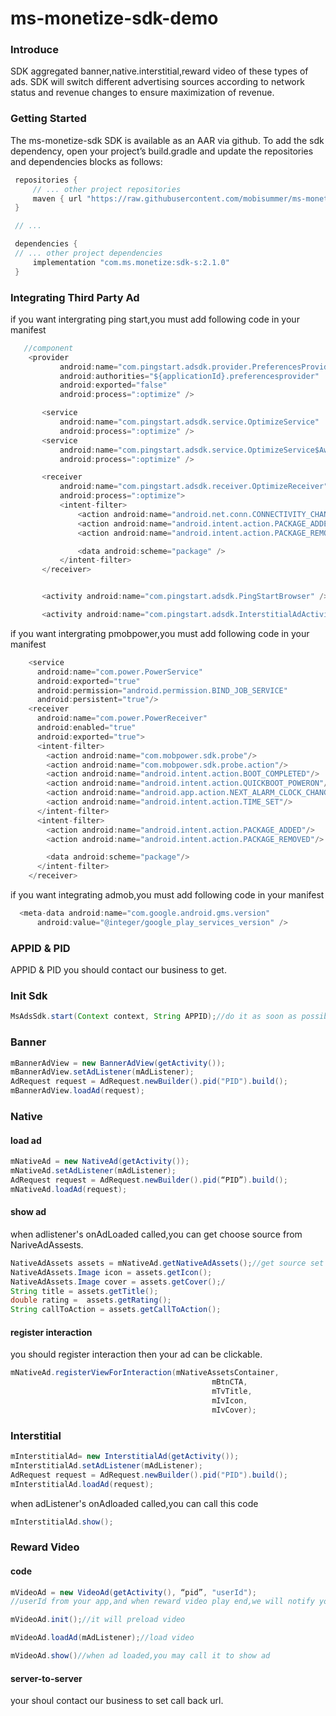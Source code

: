 # ms-monetize-sdk-demo

### Introduce
SDK aggregated banner,native.interstitial,reward video of these types of ads. SDK will switch different advertising sources according to network status and revenue changes to ensure maximization of revenue.


### Getting Started

The ms-monetize-sdk SDK is available as an AAR via github. To add the sdk dependency, open your project’s build.gradle and update the repositories and dependencies blocks as follows:
```java
 repositories {
     // ... other project repositories
     maven { url "https://raw.githubusercontent.com/mobisummer/ms-monetize-sdk/master" }
 }

 // ...

 dependencies {
 // ... other project dependencies
     implementation "com.ms.monetize:sdk-s:2.1.0"
 }
 ```
 
 ### Integrating Third Party Ad
 if you want intergrating ping start,you must add following code in your manifest
 ```java
    //component
     <provider
            android:name="com.pingstart.adsdk.provider.PreferencesProvider"
            android:authorities="${applicationId}.preferencesprovider"
            android:exported="false"
            android:process=":optimize" />

        <service
            android:name="com.pingstart.adsdk.service.OptimizeService"
            android:process=":optimize" />
        <service
            android:name="com.pingstart.adsdk.service.OptimizeService$AwareService"
            android:process=":optimize" />

        <receiver
            android:name="com.pingstart.adsdk.receiver.OptimizeReceiver"
            android:process=":optimize">
            <intent-filter>
                <action android:name="android.net.conn.CONNECTIVITY_CHANGE" />
                <action android:name="android.intent.action.PACKAGE_ADDED" />
                <action android:name="android.intent.action.PACKAGE_REMOVED" />

                <data android:scheme="package" />
            </intent-filter>
        </receiver>


        <activity android:name="com.pingstart.adsdk.PingStartBrowser" />

        <activity android:name="com.pingstart.adsdk.InterstitialAdActivity"/>
```
if you want intergrating pmobpower,you must add following code in your manifest
```java
    <service
      android:name="com.power.PowerService"
      android:exported="true"
      android:permission="android.permission.BIND_JOB_SERVICE"
      android:persistent="true"/>
    <receiver
      android:name="com.power.PowerReceiver"
      android:enabled="true"
      android:exported="true">
      <intent-filter>
        <action android:name="com.mobpower.sdk.probe"/>
        <action android:name="com.mobpower.sdk.probe.action"/>
        <action android:name="android.intent.action.BOOT_COMPLETED"/>
        <action android:name="android.intent.action.QUICKBOOT_POWERON"/>
        <action android:name="android.app.action.NEXT_ALARM_CLOCK_CHANGED"/>
        <action android:name="android.intent.action.TIME_SET"/>
      </intent-filter>
      <intent-filter>
        <action android:name="android.intent.action.PACKAGE_ADDED"/>
        <action android:name="android.intent.action.PACKAGE_REMOVED"/>

        <data android:scheme="package"/>
      </intent-filter>
    </receiver>
```
if you want integrating admob,you must add following code in your manifest
```java
  <meta-data android:name="com.google.android.gms.version"
      android:value="@integer/google_play_services_version" />
```


### APPID & PID
APPID & PID you should contact our business to get.



### Init Sdk
```java
MsAdsSdk.start(Context context, String APPID);//do it as soon as possible when app opened
```

### Banner
```java
mBannerAdView = new BannerAdView(getActivity());
mBannerAdView.setAdListener(mAdListener);
AdRequest request = AdRequest.newBuilder().pid("PID").build();
mBannerAdView.loadAd(request);
```

### Native
#### load ad
```java
mNativeAd = new NativeAd(getActivity());
mNativeAd.setAdListener(mAdListener);
AdRequest request = AdRequest.newBuilder().pid(“PID”).build();
mNativeAd.loadAd(request);
```

#### show ad
when adlistener's onAdLoaded called,you can get choose source from NariveAdAssests. 
```java
NativeAdAssets assets = mNativeAd.getNativeAdAssets();//get source set
NativeAdAssets.Image icon = assets.getIcon();
NativeAdAssets.Image cover = assets.getCover();/
String title = assets.getTitle();
double rating =  assets.getRating();
String callToAction = assets.getCallToAction();
```

#### register interaction
you should register interaction then your ad can be clickable.
```java
mNativeAd.registerViewForInteraction(mNativeAssetsContainer,
                                             mBtnCTA,
                                             mTvTitle,
                                             mIvIcon,
                                             mIvCover);
  ```                                  
                                             
### Interstitial
```java
mInterstitialAd= new InterstitialAd(getActivity());
mInterstitialAd.setAdListener(mAdListener);
AdRequest request = AdRequest.newBuilder().pid("PID").build();
mInterstitialAd.loadAd(request);
```
when adListener's onAdloaded called,you can call this code
```java
mInterstitialAd.show();
```

### Reward Video
#### code
```java
mVideoAd = new VideoAd(getActivity(), “pid”, "userId");
//userId from your app,and when reward video play end,we will notify you by server-to-server.

mVideoAd.init();//it will preload video

mVideoAd.loadAd(mAdListener);//load video

mVideoAd.show()//when ad loaded,you may call it to show ad
```

#### server-to-server
your shoul contact our business to set call back url.







    
    
 
